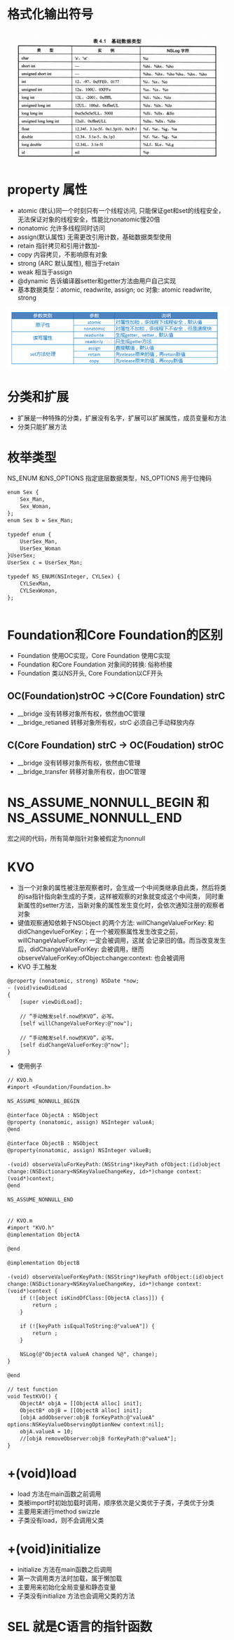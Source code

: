 # 格式化输出符号
![](image/format.png "格式化输出")

# property 属性
- atomic (默认)同一个时刻只有一个线程访问, 只能保证get和set的线程安全，无法保证对象的线程安全，性能比nonatomic慢20倍
- nonatomic 允许多线程同时访问
- assign(默认属性) 无需更改引用计数，基础数据类型使用
- retain 指针拷贝和引用计数加-
- copy 内容拷贝，不影响原有对象
- strong (ARC 默认属性), 相当于retain
- weak 相当于assign
- @dynamic 告诉编译器setter和getter方法由用户自己实现
- 基本数据类型：atomic, readwrite, assign; oc 对象: atomic readwrite, strong

![](image/property.png "属性对比")

# 分类和扩展
- 扩展是一种特殊的分类，扩展没有名字，扩展可以扩展属性，成员变量和方法
- 分类只能扩展方法

# 枚举类型
NS_ENUM 和NS_OPTIONS 指定底层数据类型，NS_OPTIONS 用于位掩码
```
enum Sex {
    Sex_Man,
    Sex_Woman,
};
enum Sex b = Sex_Man;

typedef enum {
    UserSex_Man,
    UserSex_Woman
}UserSex;
UserSex c = UserSex_Man;

typedef NS_ENUM(NSInteger, CYLSex) {
    CYLSexMan,
    CYLSexWoman,
};
 
```
# Foundation和Core Foundation的区别
- Foundation 使用OC实现，Core Foundation 使用C实现
- Foundation 和Core Foundation 对象间的转换: 俗称桥接
- Foundation 类以NS开头, Core Foundation以CF开头

## OC(Foundation)strOC ->C(Core Foundation) strC
- __bridge 没有转移对象所有权，依然由OC管理
- __bridge_retianed 转移对象所有权，strC 必须自己手动释放内存

## C(Core Foundation) strC -> OC(Foudation) strOC
- __bridge 没有转移对象所有权，依然由C管理
- __bridge_transfer 转移对象所有权，由OC管理

# NS_ASSUME_NONNULL_BEGIN 和 NS_ASSUME_NONNULL_END
宏之间的代码，所有简单指针对象被假定为nonnull

# KVO
- 当一个对象的属性被注册观察者时，会生成一个中间类继承自此类，然后将类的isa指针指向新生成的子类，这样被观察的对象就变成这个中间类，
同时重新属性的setter方法，当新对象的属性发生变化时，会依次通知注册的观察者对象
- 键值观察通知依赖于NSObject 的两个方法: willChangeValueForKey: 和 didChangevlueForKey:；在一个被观察属性发生改变之前， willChangeValueForKey: 一定会被调用，这就 会记录旧的值。而当改变发生后，didChangeValueForKey: 会被调用，继而 observeValueForKey:ofObject:change:context: 也会被调用
- KVO 手工触发
```
@property (nonatomic, strong) NSDate *now;
- (void)viewDidLoad
{
    [super viewDidLoad];

    // “手动触发self.now的KVO”，必写。
    [self willChangeValueForKey:@"now"];

    // “手动触发self.now的KVO”，必写。
    [self didChangeValueForKey:@"now"];
}
```
- 使用例子
```
// KVO.h
#import <Foundation/Foundation.h>

NS_ASSUME_NONNULL_BEGIN

@interface ObjectA : NSObject
@property (nonatomic, assign) NSInteger valueA;
@end

@interface ObjectB : NSObject
@property(nonatomic, assign) NSInteger valueB;

-(void) observeValuForKeyPath:(NSString*)keyPath ofObject:(id)object change:(NSDictionary<NSKeyValueChangeKey, id>*)change context:(void*)context;
@end

NS_ASSUME_NONNULL_END


// KVO.m
#import "KVO.h"
@implementation ObjectA

@end

@implementation ObjectB

-(void) observeValueForKeyPath:(NSString*)keyPath ofObject:(id)object change:(NSDictionary<NSKeyValueChangeKey, id>*)change context:(void*)context {
    if (![object isKindOfClass:[ObjectA class]]) {
        return ;
    }
    
    if (![keyPath isEqualToString:@"valueA"]) {
        return ;
    }
    
    NSLog(@"ObjectA valueA changed %@", change);
}

@end

// test function
void TestKVO() {
    ObjectA* objA = [[ObjectA alloc] init];
    ObjectB* objB = [[ObjectB alloc] init];
    [objA addObserver:objB forKeyPath:@"valueA" options:NSKeyValueObservingOptionNew context:nil];
    objA.valueA = 10;
    //[objA removeObserver:objB forKeyPath:@"valueA"];
}
```

# +(void)load
- load 方法在main函数之前调用
- 类被import时初始加载时调用，顺序依次是父类优于子类，子类优于分类
- 主要用来进行method swizzle
- 子类没有load，则不会调用父类

# +(void)initialize
- initialize 方法在main函数之后调用
- 第一次调用类方法时加载，属于懒加载
- 主要用来初始化全局变量和静态变量
- 子类没有initialize 方法也会调用父类的方法

# SEL 就是C语言的指针函数